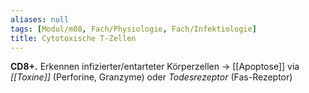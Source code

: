 ```yaml
---
aliases: null
tags: [Modul/m08, Fach/Physiologie, Fach/Infektiologie]
title: Cytotoxische T-Zellen
---
```

**CD8+.** Erkennen infizierter/entarteter Körperzellen → [[Apoptose]] via *[[Toxine]]* (Perforine, Granzyme) oder *Todesrezeptor* (Fas-Rezeptor)